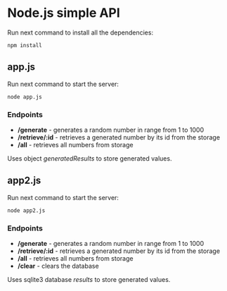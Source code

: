 # Node.js simple API
Run next command to install all the dependencies:
````
npm install
````
## app.js
Run next command to start the server:
````
node app.js
````
### Endpoints
* **/generate** - generates a random number in range from 1 to 1000
* **/retrieve/:id** - retrieves a generated number by its id from the storage
* **/all** - retrieves all numbers from storage

Uses object *generatedResults* to store generated values.

## app2.js
Run next command to start the server:
````
node app2.js
````
### Endpoints
* **/generate** - generates a random number in range from 1 to 1000
* **/retrieve/:id** - retrieves a generated number by its id from the storage
* **/all** - retrieves all numbers from storage
* **/clear** - clears the database

Uses sqlite3 database *results* to store generated values.
